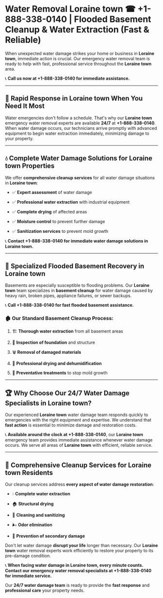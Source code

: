 # Water Removal Loraine town ☎ +1-888-338-0140 | Flooded Basement Cleanup & Water Extraction (Fast & Reliable)

When unexpected water damage strikes your home or business in **Loraine town**, immediate action is crucial. Our emergency water removal team is ready to help with fast, professional service throughout the **Loraine town** area. 

📞 **Call us now at +1-888-338-0140 for immediate assistance.**
---
## 🚀 Rapid Response in Loraine town When You Need It Most
Water emergencies don't follow a schedule. That's why our **Loraine town** emergency water removal experts are available **24/7** at **+1-888-338-0140**. When water damage occurs, our technicians arrive promptly with advanced equipment to begin water extraction immediately, minimizing damage to your property.
---
## 💧 Complete Water Damage Solutions for Loraine town Properties
We offer **comprehensive cleanup services** for all water damage situations in **Loraine town**:
- ✅ **Expert assessment** of water damage  
- ✅ **Professional water extraction** with industrial equipment  
- ✅ **Complete drying** of affected areas  
- ✅ **Moisture control** to prevent further damage  
- ✅ **Sanitization services** to prevent mold growth  
📞 **Contact +1-888-338-0140 for immediate water damage solutions in Loraine town.**
---
## 🌊 Specialized Flooded Basement Recovery in Loraine town
Basements are especially susceptible to flooding problems. Our **Loraine town** team specializes in **basement cleanup** for water damage caused by heavy rain, broken pipes, appliance failures, or sewer backups. 
📞 **Call +1-888-338-0140 for fast flooded basement assistance.**
### 🏚️ Our Standard Basement Cleanup Process:
1. 🏗️ **Thorough water extraction** from all basement areas  
2. 🔎 **Inspection of foundation** and structure  
3. 🗑️ **Removal of damaged materials**  
4. 💨 **Professional drying and dehumidification**  
5. 🚫 **Preventative treatments** to stop mold growth  
---
## 🏆 Why Choose Our 24/7 Water Damage Specialists in Loraine town?
Our experienced **Loraine town** water damage team responds quickly to emergencies with the right equipment and expertise. We understand that **fast action** is essential to minimize damage and restoration costs.
📞 **Available around the clock at +1-888-338-0140**, our **Loraine town** emergency team provides immediate assistance whenever water damage occurs. We serve all areas of **Loraine town** with efficient, reliable service.
---
## 🧹 Comprehensive Cleanup Services for Loraine town Residents
Our cleanup services address **every aspect of water damage restoration**:
- 💧 **Complete water extraction**  
- 🏠 **Structural drying**  
- 🧼 **Cleaning and sanitizing**  
- 🌬️ **Odor elimination**  
- 🚫 **Prevention of secondary damage**  
Don't let water damage **disrupt your life** longer than necessary. Our **Loraine town** water removal experts work efficiently to restore your property to its pre-damage condition.
📞 **When facing water damage in Loraine town, every minute counts. Contact our emergency water removal specialists at +1-888-338-0140 for immediate service.**
Our **24/7 water damage team** is ready to provide the **fast response** and **professional care** your property needs.
